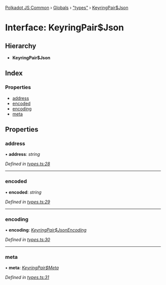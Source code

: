 [Polkadot JS Common](../README.md) › [Globals](../globals.md) › ["types"](../modules/_types_.md) › [KeyringPair$Json](_types_.keyringpair_json.md)

# Interface: KeyringPair$Json

## Hierarchy

* **KeyringPair$Json**

## Index

### Properties

* [address](_types_.keyringpair_json.md#address)
* [encoded](_types_.keyringpair_json.md#encoded)
* [encoding](_types_.keyringpair_json.md#encoding)
* [meta](_types_.keyringpair_json.md#meta)

## Properties

###  address

• **address**: *string*

*Defined in [types.ts:28](https://github.com/polkadot-js/common/blob/c8100dbe/packages/keyring/src/types.ts#L28)*

___

###  encoded

• **encoded**: *string*

*Defined in [types.ts:29](https://github.com/polkadot-js/common/blob/c8100dbe/packages/keyring/src/types.ts#L29)*

___

###  encoding

• **encoding**: *[KeyringPair$JsonEncoding](_types_.keyringpair_jsonencoding.md)*

*Defined in [types.ts:30](https://github.com/polkadot-js/common/blob/c8100dbe/packages/keyring/src/types.ts#L30)*

___

###  meta

• **meta**: *[KeyringPair$Meta](_types_.keyringpair_meta.md)*

*Defined in [types.ts:31](https://github.com/polkadot-js/common/blob/c8100dbe/packages/keyring/src/types.ts#L31)*
